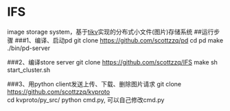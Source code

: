 # IFS
image storage system，基于[tikv](https://github.com/pingcap/tikv)实现的分布式小文件(图片)存储系统
##运行步骤
###1、编译、启动pd
git clone https://github.com/scottzzq/pd 
cd pd
make
./bin/pd-server

###2、编译store server
git clone https://github.com/scottzzq/IFS
make
sh start_cluster.sh

###3、用python client发送上传、下载、删除图片请求
git clone https://github.com/scottzzq/kvproto <br> 
cd kvproto/py_src/
python cmd.py, 可以自己修改cmd.py
